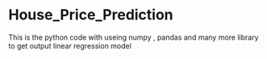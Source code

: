 # House_Price_Prediction
This is the python code with useing numpy , pandas and many more library to get output linear regression model 
